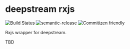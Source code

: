 # deepstream rxjs

[![Build Status](https://travis-ci.org/garlictech/deepstream-rxjs.svg?branch=master)](https://travis-ci.org/garlictech/deepstream-rxjs)
[![semantic-release](https://img.shields.io/badge/%20%20%F0%9F%93%A6%F0%9F%9A%80-semantic--release-e10079.svg)](https://github.com/semantic-release/semantic-release)
[![Commitizen friendly](https://img.shields.io/badge/commitizen-friendly-brightgreen.svg)](http://commitizen.github.io/cz-cli/)

Rxjs wrapper for deepstream.

TBD